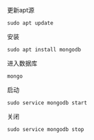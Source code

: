 
更新apt源
```angular2html
sudo apt update
```

安装
```angular2html
sudo apt install mongodb
```

进入数据库
```angular2html
mongo
```

启动
```angular2html
sudo service mongodb start
```

关闭
```angular2html
sudo service mongodb stop
```

